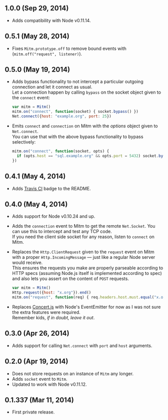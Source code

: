 ## 1.0.0 (Sep 29, 2014)
- Adds compatibility with Node v0.11.14.

## 0.5.1 (May 28, 2014)
- Fixes `Mitm.prototype.off` to remove bound events with
  (`mitm.off("request", listener)`).

## 0.5.0 (May 19, 2014)
- Adds bypass functionality to not intercept a particular outgoing connection
  and let it connect as usual.  
  Let a connection happen by calling `bypass` on the socket object given to the
  `connect` event:

  ```javascript
  var mitm = Mitm()
  mitm.on("connect", function(socket) { socket.bypass() })
  Net.connect({host: "example.org", port: 25})
  ```

- Emits `connect` and `connection` on Mitm with the _options_ object given to
  `Net.connect`.  
  You can use that with the above bypass functionality to bypass selectively:

  ```javascript
  mitm.on("connect", function(socket, opts) {
    if (opts.host == "sql.example.org" && opts.port = 5432) socket.bypass()
  })
  ```

## 0.4.1 (May 4, 2014)
- Adds [Travis CI](https://travis-ci.org) badge to the README.

## 0.4.0 (May 4, 2014)
- Adds support for Node v0.10.24 and up.
- Adds the `connection` event to Mitm to get the remote `Net.Socket`. You can
  use this to intercept and test any TCP code.  
  If you need the client side socket for any reason, listen to `connect` on
  Mitm.

- Replaces the `Http.ClientRequest` given to the `request` event on Mitm with
  a proper `Http.IncomingMessage` — just like a regular Node server would
  receive.  
  This ensures the requests you make are properly parseable according to HTTP
  specs (assuming Node.js itself is implemented according to spec) and also lets
  you assert on the content of `POST` requests.

  ```javascript
  var mitm = Mitm()
  Http.request({host: "x.org"}).end()
  mitm.on("request", function(req) { req.headers.host.must.equal("x.org") })
  ```

- Replaces [Concert.js](https://github.com/moll/js-concert) with Node's
  EventEmitter for now as I was not sure the extra features were required.  
  Remember kids, _if in doubt, leave it out_.

## 0.3.0 (Apr 26, 2014)
- Adds support for calling `Net.connect` with `port` and `host` arguments.

## 0.2.0 (Apr 19, 2014)
- Does not store requests on an instance of `Mitm` any longer.
- Adds `socket` event to `Mitm`.
- Updated to work with Node v0.11.12.

## 0.1.337 (Mar 11, 2014)
- First private release.
